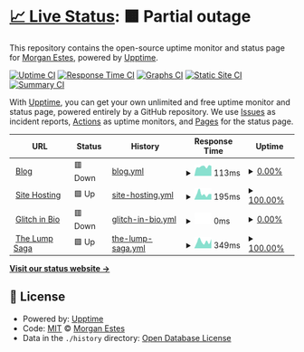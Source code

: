 # [📈 Live Status](https://morganestes.me): <!--live status--> **🟧 Partial outage**

This repository contains the open-source uptime monitor and status page for [Morgan Estes](https://morganestes.com), powered by [Upptime](https://github.com/upptime/upptime).

[![Uptime CI](https://github.com/morganestes/uptime-monitor/workflows/Uptime%20CI/badge.svg)](https://github.com/morganestes/uptime-monitor/actions?query=workflow%3A%22Uptime+CI%22)
[![Response Time CI](https://github.com/morganestes/uptime-monitor/workflows/Response%20Time%20CI/badge.svg)](https://github.com/morganestes/uptime-monitor/actions?query=workflow%3A%22Response+Time+CI%22)
[![Graphs CI](https://github.com/morganestes/uptime-monitor/workflows/Graphs%20CI/badge.svg)](https://github.com/morganestes/uptime-monitor/actions?query=workflow%3A%22Graphs+CI%22)
[![Static Site CI](https://github.com/morganestes/uptime-monitor/workflows/Static%20Site%20CI/badge.svg)](https://github.com/morganestes/uptime-monitor/actions?query=workflow%3A%22Static+Site+CI%22)
[![Summary CI](https://github.com/morganestes/uptime-monitor/workflows/Summary%20CI/badge.svg)](https://github.com/morganestes/uptime-monitor/actions?query=workflow%3A%22Summary+CI%22)

With [Upptime](https://upptime.js.org), you can get your own unlimited and free uptime monitor and status page, powered entirely by a GitHub repository. We use [Issues](https://github.com/morganestes/uptime-monitor/issues) as incident reports, [Actions](https://github.com/morganestes/uptime-monitor/actions) as uptime monitors, and [Pages](https://morganestes.me) for the status page.

<!--start: status pages-->
<!-- This summary is generated by Upptime (https://github.com/upptime/upptime) -->
<!-- Do not edit this manually, your changes will be overwritten -->
<!-- prettier-ignore -->
| URL | Status | History | Response Time | Uptime |
| --- | ------ | ------- | ------------- | ------ |
| <img alt="" src="https://icons.duckduckgo.com/ip3/morganestes.com.ico" height="13"> [Blog](https://morganestes.com) | 🟥 Down | [blog.yml](https://github.com/morganestes/uptime-monitor/commits/HEAD/history/blog.yml) | <details><summary><img alt="Response time graph" src="./graphs/blog/response-time-week.png" height="20"> 113ms</summary><br><a href="https://morganestes.github.io/uptime-monitor/history/blog"><img alt="Response time 136" src="https://img.shields.io/endpoint?url=https%3A%2F%2Fraw.githubusercontent.com%2Fmorganestes%2Fuptime-monitor%2FHEAD%2Fapi%2Fblog%2Fresponse-time.json"></a><br><a href="https://morganestes.github.io/uptime-monitor/history/blog"><img alt="24-hour response time 121" src="https://img.shields.io/endpoint?url=https%3A%2F%2Fraw.githubusercontent.com%2Fmorganestes%2Fuptime-monitor%2FHEAD%2Fapi%2Fblog%2Fresponse-time-day.json"></a><br><a href="https://morganestes.github.io/uptime-monitor/history/blog"><img alt="7-day response time 113" src="https://img.shields.io/endpoint?url=https%3A%2F%2Fraw.githubusercontent.com%2Fmorganestes%2Fuptime-monitor%2FHEAD%2Fapi%2Fblog%2Fresponse-time-week.json"></a><br><a href="https://morganestes.github.io/uptime-monitor/history/blog"><img alt="30-day response time 117" src="https://img.shields.io/endpoint?url=https%3A%2F%2Fraw.githubusercontent.com%2Fmorganestes%2Fuptime-monitor%2FHEAD%2Fapi%2Fblog%2Fresponse-time-month.json"></a><br><a href="https://morganestes.github.io/uptime-monitor/history/blog"><img alt="1-year response time 133" src="https://img.shields.io/endpoint?url=https%3A%2F%2Fraw.githubusercontent.com%2Fmorganestes%2Fuptime-monitor%2FHEAD%2Fapi%2Fblog%2Fresponse-time-year.json"></a></details> | <details><summary><a href="https://morganestes.github.io/uptime-monitor/history/blog">0.00%</a></summary><a href="https://morganestes.github.io/uptime-monitor/history/blog"><img alt="All-time uptime 67.70%" src="https://img.shields.io/endpoint?url=https%3A%2F%2Fraw.githubusercontent.com%2Fmorganestes%2Fuptime-monitor%2FHEAD%2Fapi%2Fblog%2Fuptime.json"></a><br><a href="https://morganestes.github.io/uptime-monitor/history/blog"><img alt="24-hour uptime 0.00%" src="https://img.shields.io/endpoint?url=https%3A%2F%2Fraw.githubusercontent.com%2Fmorganestes%2Fuptime-monitor%2FHEAD%2Fapi%2Fblog%2Fuptime-day.json"></a><br><a href="https://morganestes.github.io/uptime-monitor/history/blog"><img alt="7-day uptime 0.00%" src="https://img.shields.io/endpoint?url=https%3A%2F%2Fraw.githubusercontent.com%2Fmorganestes%2Fuptime-monitor%2FHEAD%2Fapi%2Fblog%2Fuptime-week.json"></a><br><a href="https://morganestes.github.io/uptime-monitor/history/blog"><img alt="30-day uptime 0.00%" src="https://img.shields.io/endpoint?url=https%3A%2F%2Fraw.githubusercontent.com%2Fmorganestes%2Fuptime-monitor%2FHEAD%2Fapi%2Fblog%2Fuptime-month.json"></a><br><a href="https://morganestes.github.io/uptime-monitor/history/blog"><img alt="1-year uptime 40.45%" src="https://img.shields.io/endpoint?url=https%3A%2F%2Fraw.githubusercontent.com%2Fmorganestes%2Fuptime-monitor%2FHEAD%2Fapi%2Fblog%2Fuptime-year.json"></a></details>
| <img alt="" src="https://icons.duckduckgo.com/ip3/estestech.net.ico" height="13"> [Site Hosting](https://estestech.net) | 🟩 Up | [site-hosting.yml](https://github.com/morganestes/uptime-monitor/commits/HEAD/history/site-hosting.yml) | <details><summary><img alt="Response time graph" src="./graphs/site-hosting/response-time-week.png" height="20"> 195ms</summary><br><a href="https://morganestes.github.io/uptime-monitor/history/site-hosting"><img alt="Response time 204" src="https://img.shields.io/endpoint?url=https%3A%2F%2Fraw.githubusercontent.com%2Fmorganestes%2Fuptime-monitor%2FHEAD%2Fapi%2Fsite-hosting%2Fresponse-time.json"></a><br><a href="https://morganestes.github.io/uptime-monitor/history/site-hosting"><img alt="24-hour response time 190" src="https://img.shields.io/endpoint?url=https%3A%2F%2Fraw.githubusercontent.com%2Fmorganestes%2Fuptime-monitor%2FHEAD%2Fapi%2Fsite-hosting%2Fresponse-time-day.json"></a><br><a href="https://morganestes.github.io/uptime-monitor/history/site-hosting"><img alt="7-day response time 195" src="https://img.shields.io/endpoint?url=https%3A%2F%2Fraw.githubusercontent.com%2Fmorganestes%2Fuptime-monitor%2FHEAD%2Fapi%2Fsite-hosting%2Fresponse-time-week.json"></a><br><a href="https://morganestes.github.io/uptime-monitor/history/site-hosting"><img alt="30-day response time 208" src="https://img.shields.io/endpoint?url=https%3A%2F%2Fraw.githubusercontent.com%2Fmorganestes%2Fuptime-monitor%2FHEAD%2Fapi%2Fsite-hosting%2Fresponse-time-month.json"></a><br><a href="https://morganestes.github.io/uptime-monitor/history/site-hosting"><img alt="1-year response time 203" src="https://img.shields.io/endpoint?url=https%3A%2F%2Fraw.githubusercontent.com%2Fmorganestes%2Fuptime-monitor%2FHEAD%2Fapi%2Fsite-hosting%2Fresponse-time-year.json"></a></details> | <details><summary><a href="https://morganestes.github.io/uptime-monitor/history/site-hosting">100.00%</a></summary><a href="https://morganestes.github.io/uptime-monitor/history/site-hosting"><img alt="All-time uptime 99.99%" src="https://img.shields.io/endpoint?url=https%3A%2F%2Fraw.githubusercontent.com%2Fmorganestes%2Fuptime-monitor%2FHEAD%2Fapi%2Fsite-hosting%2Fuptime.json"></a><br><a href="https://morganestes.github.io/uptime-monitor/history/site-hosting"><img alt="24-hour uptime 100.00%" src="https://img.shields.io/endpoint?url=https%3A%2F%2Fraw.githubusercontent.com%2Fmorganestes%2Fuptime-monitor%2FHEAD%2Fapi%2Fsite-hosting%2Fuptime-day.json"></a><br><a href="https://morganestes.github.io/uptime-monitor/history/site-hosting"><img alt="7-day uptime 100.00%" src="https://img.shields.io/endpoint?url=https%3A%2F%2Fraw.githubusercontent.com%2Fmorganestes%2Fuptime-monitor%2FHEAD%2Fapi%2Fsite-hosting%2Fuptime-week.json"></a><br><a href="https://morganestes.github.io/uptime-monitor/history/site-hosting"><img alt="30-day uptime 100.00%" src="https://img.shields.io/endpoint?url=https%3A%2F%2Fraw.githubusercontent.com%2Fmorganestes%2Fuptime-monitor%2FHEAD%2Fapi%2Fsite-hosting%2Fuptime-month.json"></a><br><a href="https://morganestes.github.io/uptime-monitor/history/site-hosting"><img alt="1-year uptime 100.00%" src="https://img.shields.io/endpoint?url=https%3A%2F%2Fraw.githubusercontent.com%2Fmorganestes%2Fuptime-monitor%2FHEAD%2Fapi%2Fsite-hosting%2Fuptime-year.json"></a></details>
| <img alt="" src="https://icons.duckduckgo.com/ip3/links.morganestes.me.ico" height="13"> [Glitch in Bio](https://links.morganestes.me) | 🟥 Down | [glitch-in-bio.yml](https://github.com/morganestes/uptime-monitor/commits/HEAD/history/glitch-in-bio.yml) | <details><summary><img alt="Response time graph" src="./graphs/glitch-in-bio/response-time-week.png" height="20"> 0ms</summary><br><a href="https://morganestes.github.io/uptime-monitor/history/glitch-in-bio"><img alt="Response time 0" src="https://img.shields.io/endpoint?url=https%3A%2F%2Fraw.githubusercontent.com%2Fmorganestes%2Fuptime-monitor%2FHEAD%2Fapi%2Fglitch-in-bio%2Fresponse-time.json"></a><br><a href="https://morganestes.github.io/uptime-monitor/history/glitch-in-bio"><img alt="24-hour response time 0" src="https://img.shields.io/endpoint?url=https%3A%2F%2Fraw.githubusercontent.com%2Fmorganestes%2Fuptime-monitor%2FHEAD%2Fapi%2Fglitch-in-bio%2Fresponse-time-day.json"></a><br><a href="https://morganestes.github.io/uptime-monitor/history/glitch-in-bio"><img alt="7-day response time 0" src="https://img.shields.io/endpoint?url=https%3A%2F%2Fraw.githubusercontent.com%2Fmorganestes%2Fuptime-monitor%2FHEAD%2Fapi%2Fglitch-in-bio%2Fresponse-time-week.json"></a><br><a href="https://morganestes.github.io/uptime-monitor/history/glitch-in-bio"><img alt="30-day response time 0" src="https://img.shields.io/endpoint?url=https%3A%2F%2Fraw.githubusercontent.com%2Fmorganestes%2Fuptime-monitor%2FHEAD%2Fapi%2Fglitch-in-bio%2Fresponse-time-month.json"></a><br><a href="https://morganestes.github.io/uptime-monitor/history/glitch-in-bio"><img alt="1-year response time 0" src="https://img.shields.io/endpoint?url=https%3A%2F%2Fraw.githubusercontent.com%2Fmorganestes%2Fuptime-monitor%2FHEAD%2Fapi%2Fglitch-in-bio%2Fresponse-time-year.json"></a></details> | <details><summary><a href="https://morganestes.github.io/uptime-monitor/history/glitch-in-bio">0.00%</a></summary><a href="https://morganestes.github.io/uptime-monitor/history/glitch-in-bio"><img alt="All-time uptime 20.91%" src="https://img.shields.io/endpoint?url=https%3A%2F%2Fraw.githubusercontent.com%2Fmorganestes%2Fuptime-monitor%2FHEAD%2Fapi%2Fglitch-in-bio%2Fuptime.json"></a><br><a href="https://morganestes.github.io/uptime-monitor/history/glitch-in-bio"><img alt="24-hour uptime 0.00%" src="https://img.shields.io/endpoint?url=https%3A%2F%2Fraw.githubusercontent.com%2Fmorganestes%2Fuptime-monitor%2FHEAD%2Fapi%2Fglitch-in-bio%2Fuptime-day.json"></a><br><a href="https://morganestes.github.io/uptime-monitor/history/glitch-in-bio"><img alt="7-day uptime 0.00%" src="https://img.shields.io/endpoint?url=https%3A%2F%2Fraw.githubusercontent.com%2Fmorganestes%2Fuptime-monitor%2FHEAD%2Fapi%2Fglitch-in-bio%2Fuptime-week.json"></a><br><a href="https://morganestes.github.io/uptime-monitor/history/glitch-in-bio"><img alt="30-day uptime 0.00%" src="https://img.shields.io/endpoint?url=https%3A%2F%2Fraw.githubusercontent.com%2Fmorganestes%2Fuptime-monitor%2FHEAD%2Fapi%2Fglitch-in-bio%2Fuptime-month.json"></a><br><a href="https://morganestes.github.io/uptime-monitor/history/glitch-in-bio"><img alt="1-year uptime 0.00%" src="https://img.shields.io/endpoint?url=https%3A%2F%2Fraw.githubusercontent.com%2Fmorganestes%2Fuptime-monitor%2FHEAD%2Fapi%2Fglitch-in-bio%2Fuptime-year.json"></a></details>
| <img alt="" src="https://icons.duckduckgo.com/ip3/thelumpsaga.estes.pw.ico" height="13"> [The Lump Saga](https://thelumpsaga.estes.pw) | 🟩 Up | [the-lump-saga.yml](https://github.com/morganestes/uptime-monitor/commits/HEAD/history/the-lump-saga.yml) | <details><summary><img alt="Response time graph" src="./graphs/the-lump-saga/response-time-week.png" height="20"> 349ms</summary><br><a href="https://morganestes.github.io/uptime-monitor/history/the-lump-saga"><img alt="Response time 328" src="https://img.shields.io/endpoint?url=https%3A%2F%2Fraw.githubusercontent.com%2Fmorganestes%2Fuptime-monitor%2FHEAD%2Fapi%2Fthe-lump-saga%2Fresponse-time.json"></a><br><a href="https://morganestes.github.io/uptime-monitor/history/the-lump-saga"><img alt="24-hour response time 476" src="https://img.shields.io/endpoint?url=https%3A%2F%2Fraw.githubusercontent.com%2Fmorganestes%2Fuptime-monitor%2FHEAD%2Fapi%2Fthe-lump-saga%2Fresponse-time-day.json"></a><br><a href="https://morganestes.github.io/uptime-monitor/history/the-lump-saga"><img alt="7-day response time 349" src="https://img.shields.io/endpoint?url=https%3A%2F%2Fraw.githubusercontent.com%2Fmorganestes%2Fuptime-monitor%2FHEAD%2Fapi%2Fthe-lump-saga%2Fresponse-time-week.json"></a><br><a href="https://morganestes.github.io/uptime-monitor/history/the-lump-saga"><img alt="30-day response time 339" src="https://img.shields.io/endpoint?url=https%3A%2F%2Fraw.githubusercontent.com%2Fmorganestes%2Fuptime-monitor%2FHEAD%2Fapi%2Fthe-lump-saga%2Fresponse-time-month.json"></a><br><a href="https://morganestes.github.io/uptime-monitor/history/the-lump-saga"><img alt="1-year response time 341" src="https://img.shields.io/endpoint?url=https%3A%2F%2Fraw.githubusercontent.com%2Fmorganestes%2Fuptime-monitor%2FHEAD%2Fapi%2Fthe-lump-saga%2Fresponse-time-year.json"></a></details> | <details><summary><a href="https://morganestes.github.io/uptime-monitor/history/the-lump-saga">100.00%</a></summary><a href="https://morganestes.github.io/uptime-monitor/history/the-lump-saga"><img alt="All-time uptime 99.95%" src="https://img.shields.io/endpoint?url=https%3A%2F%2Fraw.githubusercontent.com%2Fmorganestes%2Fuptime-monitor%2FHEAD%2Fapi%2Fthe-lump-saga%2Fuptime.json"></a><br><a href="https://morganestes.github.io/uptime-monitor/history/the-lump-saga"><img alt="24-hour uptime 100.00%" src="https://img.shields.io/endpoint?url=https%3A%2F%2Fraw.githubusercontent.com%2Fmorganestes%2Fuptime-monitor%2FHEAD%2Fapi%2Fthe-lump-saga%2Fuptime-day.json"></a><br><a href="https://morganestes.github.io/uptime-monitor/history/the-lump-saga"><img alt="7-day uptime 100.00%" src="https://img.shields.io/endpoint?url=https%3A%2F%2Fraw.githubusercontent.com%2Fmorganestes%2Fuptime-monitor%2FHEAD%2Fapi%2Fthe-lump-saga%2Fuptime-week.json"></a><br><a href="https://morganestes.github.io/uptime-monitor/history/the-lump-saga"><img alt="30-day uptime 100.00%" src="https://img.shields.io/endpoint?url=https%3A%2F%2Fraw.githubusercontent.com%2Fmorganestes%2Fuptime-monitor%2FHEAD%2Fapi%2Fthe-lump-saga%2Fuptime-month.json"></a><br><a href="https://morganestes.github.io/uptime-monitor/history/the-lump-saga"><img alt="1-year uptime 99.95%" src="https://img.shields.io/endpoint?url=https%3A%2F%2Fraw.githubusercontent.com%2Fmorganestes%2Fuptime-monitor%2FHEAD%2Fapi%2Fthe-lump-saga%2Fuptime-year.json"></a></details>

<!--end: status pages-->

[**Visit our status website →**](https://morganestes.me)

## 📄 License

- Powered by: [Upptime](https://github.com/upptime/upptime)
- Code: [MIT](./LICENSE) © [Morgan Estes](https://morganestes.com)
- Data in the `./history` directory: [Open Database License](https://opendatacommons.org/licenses/odbl/1-0/)
